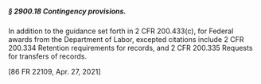 ##### § 2900.18 Contingency provisions. #####

In addition to the guidance set forth in 2 CFR 200.433(c), for Federal awards from the Department of Labor, excepted citations include 2 CFR 200.334 Retention requirements for records, and 2 CFR 200.335 Requests for transfers of records.

[86 FR 22109, Apr. 27, 2021]